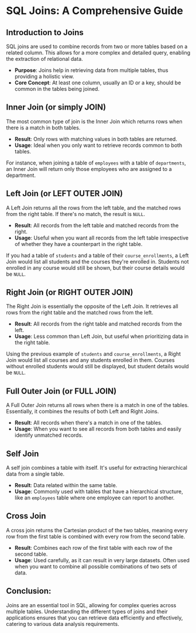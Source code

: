 # SQL Joins: A Comprehensive Guide

## Introduction to Joins
SQL joins are used to combine records from two or more tables based on a related column. This allows for a more complex and detailed query, enabling the extraction of relational data.
- **Purpose**: Joins help in retrieving data from multiple tables, thus providing a holistic view.
- **Core Concept**: At least one column, usually an ID or a key, should be common in the tables being joined.

## Inner Join (or simply JOIN)
The most common type of join is the Inner Join which returns rows when there is a match in both tables.
- **Result**: Only rows with matching values in both tables are returned.
- **Usage**: Ideal when you only want to retrieve records common to both tables.

For instance, when joining a table of `employees` with a table of `departments`, an Inner Join will return only those employees who are assigned to a department.

## Left Join (or LEFT OUTER JOIN)
A Left Join returns all the rows from the left table, and the matched rows from the right table. If there's no match, the result is `NULL`.
- **Result**: All records from the left table and matched records from the right.
- **Usage**: Useful when you want all records from the left table irrespective of whether they have a counterpart in the right table.

If you had a table of `students` and a table of their `course_enrollments`, a Left Join would list all students and the courses they're enrolled in. Students not enrolled in any course would still be shown, but their course details would be `NULL`.

## Right Join (or RIGHT OUTER JOIN)
The Right Join is essentially the opposite of the Left Join. It retrieves all rows from the right table and the matched rows from the left.
- **Result**: All records from the right table and matched records from the left.
- **Usage**: Less common than Left Join, but useful when prioritizing data in the right table.

Using the previous example of `students` and `course_enrollments`, a Right Join would list all courses and any students enrolled in them. Courses without enrolled students would still be displayed, but student details would be `NULL`.

## Full Outer Join (or FULL JOIN)
A Full Outer Join returns all rows when there is a match in one of the tables. Essentially, it combines the results of both Left and Right Joins.
- **Result**: All records when there's a match in one of the tables.
- **Usage**: When you want to see all records from both tables and easily identify unmatched records.

## Self Join
A self join combines a table with itself. It's useful for extracting hierarchical data from a single table.
- **Result**: Data related within the same table.
- **Usage**: Commonly used with tables that have a hierarchical structure, like an `employees` table where one employee can report to another.

## Cross Join
A cross join returns the Cartesian product of the two tables, meaning every row from the first table is combined with every row from the second table.
- **Result**: Combines each row of the first table with each row of the second table.
- **Usage**: Used carefully, as it can result in very large datasets. Often used when you want to combine all possible combinations of two sets of data.

## Conclusion:
Joins are an essential tool in SQL, allowing for complex queries across multiple tables. Understanding the different types of joins and their applications ensures that you can retrieve data efficiently and effectively, catering to various data analysis requirements.
